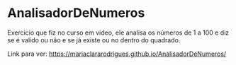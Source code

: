 # AnalisadorDeNumeros
Exercicio que fiz no curso em video, ele analisa os números de 1 a 100 e diz se é valido ou não e se já existe ou no dentro do quadrado.

Link para ver: https://mariaclararodrigues.github.io/AnalisadorDeNumeros/
